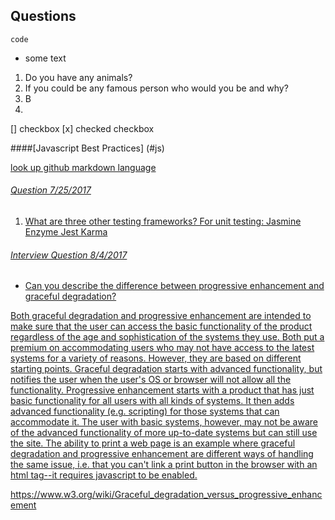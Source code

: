 ## Questions

`code`

  - some text

  1. Do you have any animals?
  5.  If you could be any famous person who would you be and why?
  4. B
  2.
 [] checkbox
  [x] checked checkbox

####[Javascript Best Practices]
(#js)

<a href="js"/>

look up github markdown language  

###### Question 7/25/2017
  1. What are three other testing frameworks?
For unit testing:
Jasmine
Enzyme
Jest
Karma

###### Interview Question 8/4/2017

- Can you describe the difference between progressive enhancement and graceful degradation?

Both graceful degradation and progressive enhancement are intended to make sure that the user can access the basic functionality of the product regardless of the age and sophistication of the systems they use. Both put a premium on accommodating users who may not have access to the latest systems for a variety of reasons. However, they are based on different starting points.  Graceful degradation starts with advanced functionality, but notifies the user when the user's OS or browser will not allow all the functionality.  Progressive enhancement starts with a product that has just basic functionality for all users with all kinds of systems. It then adds advanced functionality (e.g. scripting) for those systems that can accommodate it.  The user with basic systems, however, may not be aware of the advanced functionality of more up-to-date systems but can still use the site.  The ability to print a web page is an example where graceful degradation and progressive enhancement are different ways of handling the same issue, i.e. that you can't link a print button in the browser with an html tag--it requires javascript to be enabled.

https://www.w3.org/wiki/Graceful_degradation_versus_progressive_enhancement 

